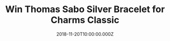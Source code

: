 ---
campaign-uuid: "c-223d352f-6ccc-4fa0-9641-3c4c9887aea6"
type: "Competition"
category: "Gifts"
date: "2018-11-20T10:00:00.000Z"
end-date: "2018-12-17T23:59:00.000Z"
disable-form: false
is_promoted: false
has_entry_page: true
title: "Win Thomas Sabo Silver Bracelet for Charms Classic"
competition-description: "<p>We have the perfect gift this Christmas, the Thomas Sabo\
  \ Silver Bracelet for Charms Classic. With a flair for trends, love of detail and\
  \ a passion for jewellery, company founder Thomas Sabo not only gave Sterling silver\
  \ a new appearance in the eighties but a new significance, too.</p>\r\n<p>The Thomas\
  \ Sabo Silver Bracelet for Charms Classic will look amazing on you, want it? Click\
  \ below for a chance to win.</p>"
hero-header: "Win Thomas Sabo Silver Bracelet for Charms Classic"
terms-confirmation: "N/A"
banner-img: "https://assets.expresslyapp.com/asset-7d5096d7-7e60-4414-ac9b-16dc7df26c50.jpg"
logo-left-href: "http://club.expressly.io"
logo-left-image: "https://assets.expresslyapp.com/asset-ca4f532b-f25d-4f63-bd66-fd013c75c543.jpg"
logo-left-title: "expressly club"
bg-image-hero: "https://assets.expresslyapp.com/asset-001fb6b6-81d0-4c3f-861c-ad74b439a840.jpg"
bg-image-first: "https://assets.expresslyapp.com/asset-c74a8bec-e778-4d2b-8f03-624d3b31e8fa.jpg"
section1-content: "<p>Since the company was founded in 1984, the identity and style\
  \ of Thomas Sabo have been characterised by a sparkling precious metal: 925 Sterling\
  \ silver is nickel-free and the purest silver used in the jewellery sector with\
  \ the best physical properties.</p>\r\n<p>With a flair for trends, love of detail\
  \ and a passion for jewellery, company founder Thomas Sabo not only gave Sterling\
  \ silver a new appearance in the eighties but a new significance, too. Today, Thomas\
  \ Sabo is one of the globally leading companies in the jewellery and watches sector.\
  \ In addition to the iconic Sterling Silver Collection, with the Glam & Soul women’\
  s line and the Rebel at heart men’s line, the product world of Thomas Sabo now also\
  \ includes the Charm Club, as well as its own watches and beauty line.</p>\r\n<p>This\
  \ bracelet is the present present for Christmas, if you can't wait to have it now,\
  \ enter the form below for a chance to win!</p>"
entry-title: "Win Thomas Sabo Silver Bracelet for Charms Classic"
entry-content: "Enter the draw to win Thomas Sabo Silver Bracelet for Charms Classic\r\
  \nby completing the form below before 23:59 on 17th of December 2018."
has-winner: false
prize-description: "Thomas Sabo Silver Bracelet for Charms Classic"
special-conditions: "Multiple entries are allowed up to one every day."
---